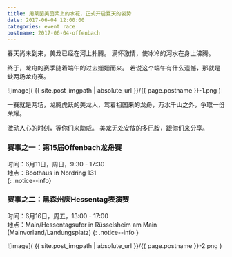 ```yaml
---
title: 用莱茵美茵桨上的水花，正式开启夏天的姿势
date: 2017-06-04 12:00:00
categories: event race
postname: 2017-06-04-offenbach
---
```


春天尚未到来，美龙已经在河上扑腾。
满怀激情，使冰冷的河水在身上沸腾。

终于，龙舟的赛季随着端午的过去姗姗而来。
若说这个端午有什么遗憾，那就是缺两场龙舟赛。

![image]( {{ site.post_imgpath | absolute_url }}/{{ page.postname }}-1.png )

一赛就是两场，龙腾虎跃的美龙人，驾着祖国来的龙舟，万水千山之外，争取一份荣耀。

激动人心的时刻，等你们来助威。
美龙无处安放的多巴胺，跟你们来分享。


### 赛事之一：第15届Offenbach龙舟赛

 时间：6月11日，周日，9:30 - 17:30 <br>
 地点：Boothaus in Nordring 131   
{: .notice--info}



### 赛事之二：黑森州庆Hessentag表演赛

 时间：6月16日，周五，13:00 - 17:00 <br>
 地点：Main/Hessentagsufer in Rüsselsheim am Main (Mainvorland/Landungsplatz) 
{: .notice--info }

![image]( {{ site.post_imgpath | absolute_url }}/{{ page.postname }}-2.png )
